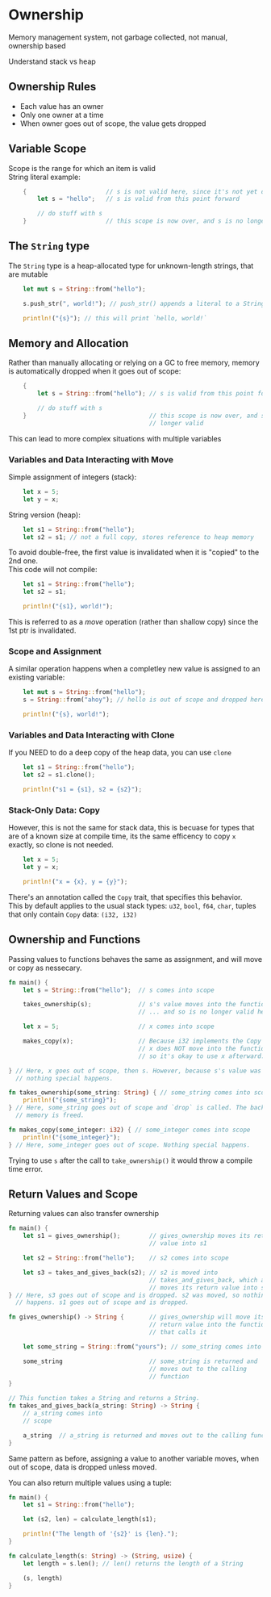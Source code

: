 # Ownership
Memory management system, not garbage collected, not manual, ownership based

Understand stack vs heap
## Ownership Rules
- Each value has an owner
- Only one owner at a time
- When owner goes out of scope, the value gets dropped
## Variable Scope
Scope is the range for which an item is valid\
String literal example:
```rs
    {                      // s is not valid here, since it's not yet declared
        let s = "hello";   // s is valid from this point forward

        // do stuff with s
    }                      // this scope is now over, and s is no longer valid
```
## The `String` type
The `String` type is a heap-allocated type for unknown-length strings, that are mutable
```rs
    let mut s = String::from("hello");

    s.push_str(", world!"); // push_str() appends a literal to a String

    println!("{s}"); // this will print `hello, world!`
```
## Memory and Allocation
Rather than manually allocating or relying on a GC to free memory, memory is automatically dropped when it goes out of scope:
```rs
    {
        let s = String::from("hello"); // s is valid from this point forward

        // do stuff with s
    }                                  // this scope is now over, and s is no
                                       // longer valid
```
This can lead to more complex situations with multiple variables
### Variables and Data Interacting with Move
Simple assignment of integers (stack):
```rs
    let x = 5;
    let y = x;
```
String version (heap):
```rs
    let s1 = String::from("hello");
    let s2 = s1; // not a full copy, stores reference to heap memory
```
To avoid double-free, the first value is invalidated when it is "copied" to the 2nd one.\
This code will not compile:
```rs
    let s1 = String::from("hello");
    let s2 = s1;

    println!("{s1}, world!");
```
This is referred to as a *move* operation (rather than shallow copy) since the 1st ptr is invalidated.
### Scope and Assignment
A similar operation happens when a completley new value is assigned to an existing variable:
```rs
    let mut s = String::from("hello");
    s = String::from("ahoy"); // hello is out of scope and dropped here

    println!("{s}, world!");
```
### Variables and Data Interacting with Clone
If you NEED to do a deep copy of the heap data, you can use `clone`
```rs
    let s1 = String::from("hello");
    let s2 = s1.clone();

    println!("s1 = {s1}, s2 = {s2}");
```
### Stack-Only Data: Copy
However, this is not the same for stack data, this is becuase for types that are of a known size at compile time, its the same efficency to copy `x` exactly, so clone is not needed.
```rs
    let x = 5;
    let y = x;

    println!("x = {x}, y = {y}");
```
There's an annotation called the `Copy` trait, that specifies this behavior.\
This by default applies to the usual stack types: `u32`, `bool`, `f64`, `char`, tuples that only contain `Copy` data: `(i32, i32)`
## Ownership and Functions
Passing values to functions behaves the same as assignment, and will move or copy as nessecary.
```rs
fn main() {
    let s = String::from("hello");  // s comes into scope

    takes_ownership(s);             // s's value moves into the function...
                                    // ... and so is no longer valid here

    let x = 5;                      // x comes into scope

    makes_copy(x);                  // Because i32 implements the Copy trait,
                                    // x does NOT move into the function,
                                    // so it's okay to use x afterward.

} // Here, x goes out of scope, then s. However, because s's value was moved,
  // nothing special happens.

fn takes_ownership(some_string: String) { // some_string comes into scope
    println!("{some_string}");
} // Here, some_string goes out of scope and `drop` is called. The backing
  // memory is freed.

fn makes_copy(some_integer: i32) { // some_integer comes into scope
    println!("{some_integer}");
} // Here, some_integer goes out of scope. Nothing special happens.
```
Trying to use `s` after the call to `take_ownership()` it would throw a compile time error.
## Return Values and Scope
Returning values can also transfer ownership
```rs
fn main() {
    let s1 = gives_ownership();        // gives_ownership moves its return
                                       // value into s1

    let s2 = String::from("hello");    // s2 comes into scope

    let s3 = takes_and_gives_back(s2); // s2 is moved into
                                       // takes_and_gives_back, which also
                                       // moves its return value into s3
} // Here, s3 goes out of scope and is dropped. s2 was moved, so nothing
  // happens. s1 goes out of scope and is dropped.

fn gives_ownership() -> String {       // gives_ownership will move its
                                       // return value into the function
                                       // that calls it

    let some_string = String::from("yours"); // some_string comes into scope

    some_string                        // some_string is returned and
                                       // moves out to the calling
                                       // function
}

// This function takes a String and returns a String.
fn takes_and_gives_back(a_string: String) -> String {
    // a_string comes into
    // scope

    a_string  // a_string is returned and moves out to the calling function
}
```
Same pattern as before, assigning a value to another variable moves, when out of scope, data is dropped unless moved.

You can also return multiple values using a tuple:
```rs
fn main() {
    let s1 = String::from("hello");

    let (s2, len) = calculate_length(s1);

    println!("The length of '{s2}' is {len}.");
}

fn calculate_length(s: String) -> (String, usize) {
    let length = s.len(); // len() returns the length of a String

    (s, length)
}
```
